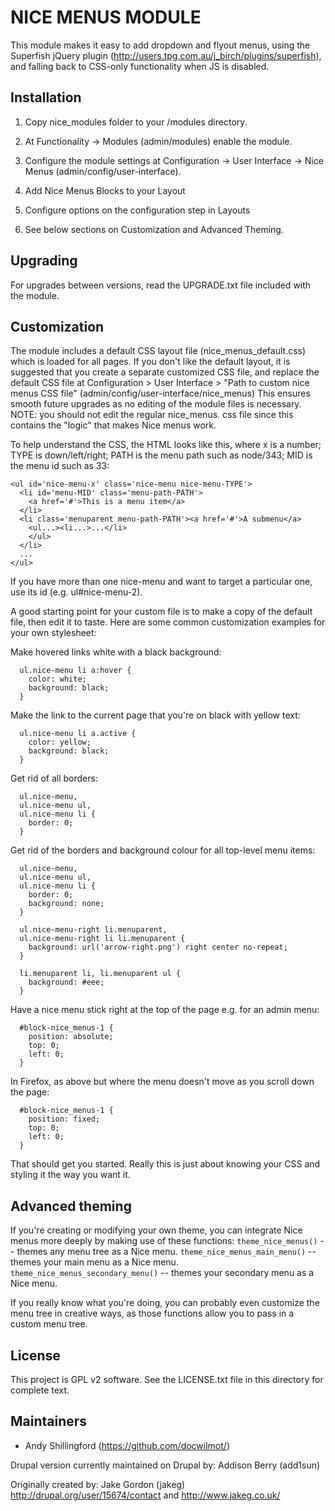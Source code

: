 
NICE MENUS MODULE
=================

This module makes it easy to add dropdown and flyout menus,
using the Superfish jQuery plugin
(http://users.tpg.com.au/j_birch/plugins/superfish),
and falling back to CSS-only functionality when JS is disabled.


Installation
------------
1. Copy nice_modules folder to your /modules directory.

2. At Functionality -> Modules (admin/modules) enable the module.

3. Configure the module settings at Configuration -> User Interface -> 
   Nice Menus (admin/config/user-interface).

4. Add Nice Menus Blocks to your Layout

5. Configure options on the configuration step in Layouts

6. See below sections on Customization and Advanced Theming.

Upgrading
---------
For upgrades between versions, read the UPGRADE.txt file included with
the module.

Customization
-------------
The module includes a default CSS layout file (nice_menus_default.css)
which is loaded for all pages.  If you don't like the default layout,
it is suggested that you create a separate customized CSS file,
and replace the default CSS file at Configuration > User Interface > 
"Path to custom nice menus CSS file" 
(admin/config/user-interface/nice_menus)
This ensures smooth future upgrades as no editing of the module files is
necessary.
NOTE: you should not edit the regular nice_menus.
css file since this contains the "logic" that makes Nice menus work.

To help understand the CSS, the HTML looks like this, where
  x is a number;
  TYPE is down/left/right;
  PATH is the menu path such as node/343;
  MID is the menu id such as 33:
```
<ul id='nice-menu-x' class='nice-menu nice-menu-TYPE'>
  <li id='menu-MID' class='menu-path-PATH'>
    <a href='#'>This is a menu item</a>
  </li>
  <li class='menuparent menu-path-PATH'><a href='#'>A submenu</a>
    <ul...><li...>...</li>
    </ul>
  </li>
  ...
</ul>
```

If you have more than one nice-menu and want to target a particular one,
use its id (e.g. ul#nice-menu-2).

A good starting point for your custom file is to make a copy of the
default file, then edit it to taste. Here are some common
customization examples for your own stylesheet:

Make hovered links white with a black background:
```
  ul.nice-menu li a:hover { 
    color: white; 
    background: black;
  }
```
Make the link to the current page that you're on black with yellow text:
```
  ul.nice-menu li a.active { 
    color: yellow; 
    background: black;
  }
```
Get rid of all borders:
```
  ul.nice-menu,
  ul.nice-menu ul,
  ul.nice-menu li {
    border: 0;
  }
```
Get rid of the borders and background colour for all top-level menu items:
```
  ul.nice-menu,
  ul.nice-menu ul,
  ul.nice-menu li {
    border: 0;
    background: none;
  }

  ul.nice-menu-right li.menuparent,
  ul.nice-menu-right li li.menuparent { 
    background: url('arrow-right.png') right center no-repeat; 
  }

  li.menuparent li, li.menuparent ul {
    background: #eee;
  }
```
Have a nice menu stick right at the top of the page e.g. for an admin menu:
```
  #block-nice_menus-1 {
    position: absolute;
    top: 0;
    left: 0;
  }
```
In Firefox, as above but where the menu doesn't move as you scroll
down the page:
```
  #block-nice_menus-1 {
    position: fixed;
    top: 0;
    left: 0;
  }
```
That should get you started.  Really this is just about knowing your
CSS and styling it the way you want it.

Advanced theming
----------------
If you're creating or modifying your own theme, 
you can integrate Nice menus more deeply by making use of these functions:
`theme_nice_menus()` -- themes any menu tree as a Nice menu.
`theme_nice_menus_main_menu()` -- themes your main menu as a Nice menu.
`theme_nice_menus_secondary_menu()` -- themes your secondary menu as a Nice menu.

If you really know what you're doing, you can probably even customize the menu
tree in creative ways, as those functions allow you to pass in a custom
menu tree.


License
-------

This project is GPL v2 software. See the LICENSE.txt file in this directory for
complete text.

Maintainers
-----------

- Andy Shillingford (https://github.com/docwilmot/)

Drupal version currently maintained on Drupal by: Addison Berry (add1sun)

Originally created by: Jake Gordon (jakeg)
http://drupal.org/user/15674/contact and http://www.jakeg.co.uk/

